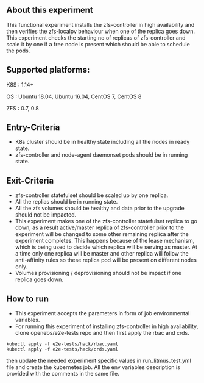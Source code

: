 ## About this experiment

This functional experiment installs the zfs-controller in high availability and then verifies the zfs-localpv behaviour when one of the replica goes down. This experiment checks the starting no of replicas of zfs-controller and scale it by one if a free node is present which should be able to schedule the pods.

## Supported platforms:

K8S : 1.14+

OS : Ubuntu 18.04, Ubuntu 16.04, CentOS 7, CentOS 8

ZFS : 0.7, 0.8

## Entry-Criteria

- K8s cluster should be in healthy state including all the nodes in ready state.
- zfs-controller and node-agent daemonset pods should be in running state.

## Exit-Criteria

- zfs-controller statefulset should be scaled up by one replica.
- All the replias should be in running state.
- All the zfs volumes should be healthy and data prior to the upgrade should not be impacted.
- This experiment makes one of the zfs-controller statefulset replica to go down, as a result active/master replica of zfs-controller prior to the experiment will be changed to some other remaining replica after the experiment completes. This happens because of the lease mechanism, which is being used to decide which replica will be serving as master. At a time only one replica will be master and other replica will follow the anti-affinity rules so these replica pod will be present on different nodes only.
- Volumes provisioning / deprovisioning should not be impact if one replica goes down.

## How to run

- This experiment accepts the parameters in form of job environmental variables.
- For running this experiment of installing zfs-controller in high availability, clone openebs/e2e-tests repo and then first apply the rbac and crds.
```
kubectl apply -f e2e-tests/hack/rbac.yaml
kubectl apply -f e2e-tests/hack/crds.yaml
```
then update the needed experiment specific values in run_litmus_test.yml file and create the kubernetes job. All the env variables description is provided with the comments in the same file.




